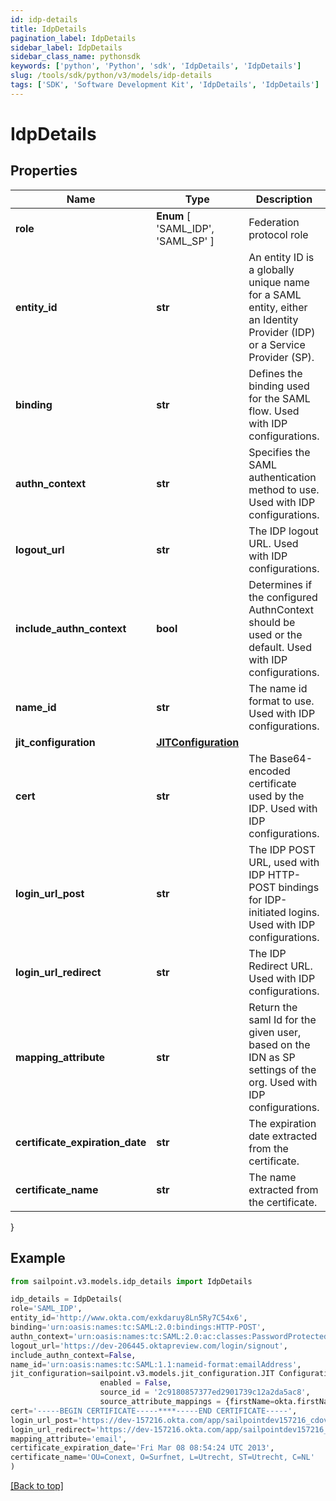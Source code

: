 ```yaml
---
id: idp-details
title: IdpDetails
pagination_label: IdpDetails
sidebar_label: IdpDetails
sidebar_class_name: pythonsdk
keywords: ['python', 'Python', 'sdk', 'IdpDetails', 'IdpDetails'] 
slug: /tools/sdk/python/v3/models/idp-details
tags: ['SDK', 'Software Development Kit', 'IdpDetails', 'IdpDetails']
---
```


# IdpDetails


## Properties

Name | Type | Description | Notes
------------ | ------------- | ------------- | -------------
**role** |  **Enum** [  'SAML_IDP',    'SAML_SP' ] | Federation protocol role | [optional] 
**entity_id** | **str** | An entity ID is a globally unique name for a SAML entity, either an Identity Provider (IDP) or a Service Provider (SP). | [optional] 
**binding** | **str** | Defines the binding used for the SAML flow. Used with IDP configurations. | [optional] 
**authn_context** | **str** | Specifies the SAML authentication method to use. Used with IDP configurations. | [optional] 
**logout_url** | **str** | The IDP logout URL. Used with IDP configurations. | [optional] 
**include_authn_context** | **bool** | Determines if the configured AuthnContext should be used or the default. Used with IDP configurations. | [optional] [default to False]
**name_id** | **str** | The name id format to use. Used with IDP configurations. | [optional] 
**jit_configuration** | [**JITConfiguration**](jit-configuration) |  | [optional] 
**cert** | **str** | The Base64-encoded certificate used by the IDP. Used with IDP configurations. | [optional] 
**login_url_post** | **str** | The IDP POST URL, used with IDP HTTP-POST bindings for IDP-initiated logins. Used with IDP configurations. | [optional] 
**login_url_redirect** | **str** | The IDP Redirect URL. Used with IDP configurations. | [optional] 
**mapping_attribute** | **str** | Return the saml Id for the given user, based on the IDN as SP settings of the org. Used with IDP configurations. | [required]
**certificate_expiration_date** | **str** | The expiration date extracted from the certificate. | [optional] 
**certificate_name** | **str** | The name extracted from the certificate. | [optional] 
}

## Example

```python
from sailpoint.v3.models.idp_details import IdpDetails

idp_details = IdpDetails(
role='SAML_IDP',
entity_id='http://www.okta.com/exkdaruy8Ln5Ry7C54x6',
binding='urn:oasis:names:tc:SAML:2.0:bindings:HTTP-POST',
authn_context='urn:oasis:names:tc:SAML:2.0:ac:classes:PasswordProtectedTransport',
logout_url='https://dev-206445.oktapreview.com/login/signout',
include_authn_context=False,
name_id='urn:oasis:names:tc:SAML:1.1:nameid-format:emailAddress',
jit_configuration=sailpoint.v3.models.jit_configuration.JIT Configuration(
                    enabled = False, 
                    source_id = '2c9180857377ed2901739c12a2da5ac8', 
                    source_attribute_mappings = {firstName=okta.firstName, lastName=okta.lastName, email=okta.email}, ),
cert='-----BEGIN CERTIFICATE-----****-----END CERTIFICATE-----',
login_url_post='https://dev-157216.okta.com/app/sailpointdev157216_cdovsaml_1/exkdaruy8Ln5Ry7C54x6/sso/saml',
login_url_redirect='https://dev-157216.okta.com/app/sailpointdev157216_cdovsaml_1/exkdaruy8Ln5Ry7C54x6/sso/saml',
mapping_attribute='email',
certificate_expiration_date='Fri Mar 08 08:54:24 UTC 2013',
certificate_name='OU=Conext, O=Surfnet, L=Utrecht, ST=Utrecht, C=NL'
)

```
[[Back to top]](#) 

